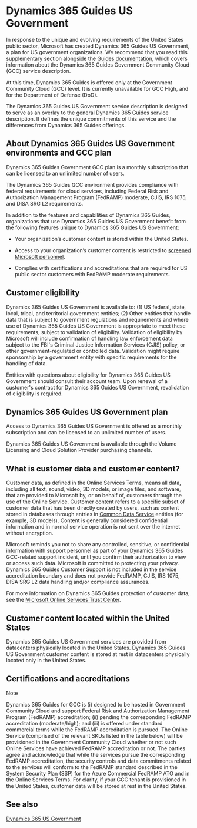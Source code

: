 

# Dynamics 365 Guides US Government

In response to the unique and evolving requirements of the United States public sector, Microsoft has created Dynamics 365 Guides US Government, a plan for US government 
organizations. We recommend that you read this supplementary section alongside the [Guides documentation](https://docs.microsoft.com/dynamics365/mixed-reality/guides/), which covers information about the Dynamics 365 Guides Government Community Cloud (GCC) service description. 

At this time, Dynamics 365 Guides is offered only at the Government Community Cloud (GCC) level. It is currently unavailable for GCC High, and for the Department of Defense 
(DoD).  

The Dynamics 365 Guides US Government service description is designed to serve as an overlay to the general Dynamics 365 Guides service description. It defines the unique commitments of this service and the differences from Dynamics 365 Guides offerings.

## About Dynamics 365 Guides US Government environments and GCC plan

Dynamics 365 Guides Government GCC plan is a monthly subscription that can be licensed to an unlimited number of users.

The Dynamics 365 Guides GCC environment provides compliance with federal requirements for cloud services, including Federal Risk and Authorization Management Program (FedRAMP) moderate, CJIS, IRS 1075, and DISA SRG L2 requirements.

In addition to the features and capabilities of Dynamics 365 Guides, organizations that use Dynamics 365 Guides US Government benefit from the following features unique to Dynamics 365 Guides US Government:

- Your organization’s customer content is stored within the United States.

- Access to your organization’s customer content is restricted to [screened Microsoft personnel](https://docs.microsoft.com/power-platform/admin/microsoft-dynamics-365-government#restricted-data-access-by-administrators).

- Complies with certifications and accreditations that are required for US public sector customers with FedRAMP moderate requirements.

## Customer eligibility

Dynamics 365 Guides US Government is available to: (1) US federal, state, local, tribal, and territorial government entities; (2) Other entities that handle data that is 
subject to government regulations and requirements and where use of Dynamics 365 Guides US Government is appropriate to meet these requirements, subject to validation of eligibility. Validation of eligibility by Microsoft will include confirmation of handling law enforcement data subject to the FBI's Criminal Justice Information Services (CJIS) policy, or other government-regulated or controlled data. Validation might require sponsorship by a government entity with specific requirements for the handling of data.

Entities with questions about eligibility for Dynamics 365 Guides US Government should consult their account team. Upon renewal of a customer's contract for Dynamics 
365 Guides US Government, revalidation of eligibility is required.

## Dynamics 365 Guides US Government plan

Access to Dynamics 365 Guides US Government is offered as a monthly subscription and can be licensed to an unlimited number of users.

Dynamics 365 Guides US Government is available through the Volume Licensing and Cloud Solution Provider purchasing channels. 

## What is customer data and customer content?

Customer data, as defined in the Online Services Terms, means all data, including all text, sound, video, 3D models, or image files, and software, that are provided to 
Microsoft by, or on behalf of, customers through the use of the Online Service. Customer content refers to a specific subset of customer data that has been directly 
created by users, such as content stored in databases through entries in [Common Data Service](https://docs.microsoft.com/powerapps/maker/common-data-service/data-platform-intro) entities (for example, 3D models). Content is generally considered 
confidential information and in normal service operation is not sent over the internet without encryption.

Microsoft reminds you not to share any controlled, sensitive, or confidential information with support personnel as part of your Dynamics 365 Guides GCC-related support 
incident, until you confirm their authorization to view or access such data. Microsoft is committed to protecting your privacy. Dynamics 365 Guides Customer Support 
is not included in the service accreditation boundary and does not provide FedRAMP, CJIS, IRS 1075, DISA SRG L2 data handling and/or compliance assurances.

For more information on Dynamics 365 Guides protection of customer data, see the [Microsoft Online Services Trust Center](https://www.microsoft.com/en-us/trust-center/product-overview). 

## Customer content located within the United States

Dynamics 365 Guides US Government services are provided from datacenters physically located in the United States. Dynamics 365 Guides US Government customer content is 
stored at rest in datacenters physically located only in the United States.

## Certifications and accreditations

> [!NOTE]
> Dynamics 365 Guides for GCC is (i) designed to be hosted in Government Community Cloud and support Federal Risk and Authorization Management Program (FedRAMP) 
accreditation; (ii) pending the corresponding FedRAMP accreditation (moderate/high); and (iii) is offered under standard commercial terms while the FedRAMP accreditation 
is pursued. The Online Service (comprised of the relevant SKUs listed in the table below) will be provisioned in the Government Community Cloud whether or not such Online 
Services have achieved FedRAMP accreditation or not. The parties agree and acknowledge that while the services pursue the corresponding FedRAMP accreditation, the security 
controls and data commitments related to the services will conform to the FedRAMP standard described in the System Security Plan (SSP) for the Azure Commercial FedRAMP ATO 
and in the Online Services Terms. For clarity, if your GCC tenant is provisioned in the United States, customer data will be stored at rest in the United States. 

## See also

[Dynamics 365 US Government](https://docs.microsoft.com/power-platform/admin/microsoft-dynamics-365-government)
